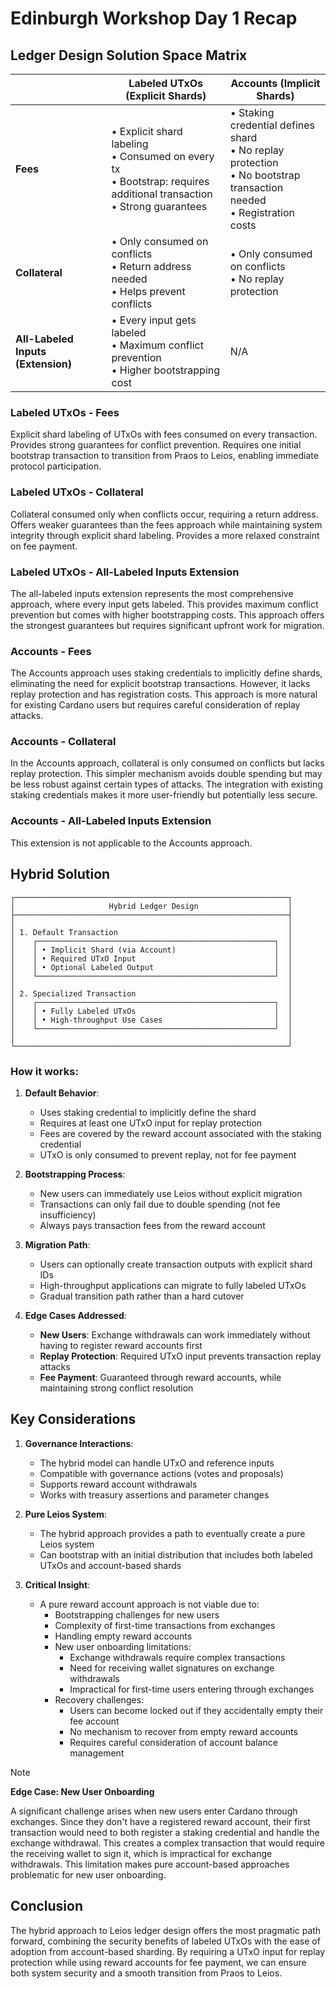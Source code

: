 # Edinburgh Workshop Day 1 Recap

## Ledger Design Solution Space Matrix

|                     | Labeled UTxOs (Explicit Shards) | Accounts (Implicit Shards) |
|---------------------|--------------------------------|---------------------------|
| **Fees**            | • Explicit shard labeling<br>• Consumed on every tx<br>• Bootstrap: requires additional transaction<br>• Strong guarantees | • Staking credential defines shard<br>• No replay protection<br>• No bootstrap transaction needed<br>• Registration costs |
| **Collateral**      | • Only consumed on conflicts<br>• Return address needed<br>• Helps prevent conflicts | • Only consumed on conflicts<br>• No replay protection |
| **All-Labeled Inputs (Extension)** | • Every input gets labeled<br>• Maximum conflict prevention<br>• Higher bootstrapping cost | N/A |

### Labeled UTxOs - Fees
Explicit shard labeling of UTxOs with fees consumed on every transaction. Provides strong guarantees for conflict prevention. Requires one initial bootstrap transaction to transition from Praos to Leios, enabling immediate protocol participation.

### Labeled UTxOs - Collateral
Collateral consumed only when conflicts occur, requiring a return address. Offers weaker guarantees than the fees approach while maintaining system integrity through explicit shard labeling. Provides a more relaxed constraint on fee payment.

### Labeled UTxOs - All-Labeled Inputs Extension
The all-labeled inputs extension represents the most comprehensive approach, where every input gets labeled. This provides maximum conflict prevention but comes with higher bootstrapping costs. This approach offers the strongest guarantees but requires significant upfront work for migration.

### Accounts - Fees
The Accounts approach uses staking credentials to implicitly define shards, eliminating the need for explicit bootstrap transactions. However, it lacks replay protection and has registration costs. This approach is more natural for existing Cardano users but requires careful consideration of replay attacks.

### Accounts - Collateral
In the Accounts approach, collateral is only consumed on conflicts but lacks replay protection. This simpler mechanism avoids double spending but may be less robust against certain types of attacks. The integration with existing staking credentials makes it more user-friendly but potentially less secure.

### Accounts - All-Labeled Inputs Extension
This extension is not applicable to the Accounts approach.

## Hybrid Solution

```
┌─────────────────────────────────────────────────────────────┐
│                     Hybrid Ledger Design                    │
├─────────────────────────────────────────────────────────────┤
│                                                             │
│ 1. Default Transaction                                      │
│    ┌─────────────────────────────────────────────────────┐  │
│    │ • Implicit Shard (via Account)                      │  │
│    │ • Required UTxO Input                               │  │
│    │ • Optional Labeled Output                           │  │
│    └─────────────────────────────────────────────────────┘  │
│                                                             │
│ 2. Specialized Transaction                                  │
│    ┌─────────────────────────────────────────────────────┐  │
│    │ • Fully Labeled UTxOs                               │  │
│    │ • High-throughput Use Cases                         │  │
│    └─────────────────────────────────────────────────────┘  │
│                                                             │
└─────────────────────────────────────────────────────────────┘
```

### How it works:

1. **Default Behavior**: 
   - Uses staking credential to implicitly define the shard
   - Requires at least one UTxO input for replay protection
   - Fees are covered by the reward account associated with the staking credential
   - UTxO is only consumed to prevent replay, not for fee payment

2. **Bootstrapping Process**:
   - New users can immediately use Leios without explicit migration
   - Transactions can only fail due to double spending (not fee insufficiency)
   - Always pays transaction fees from the reward account

3. **Migration Path**:
   - Users can optionally create transaction outputs with explicit shard IDs
   - High-throughput applications can migrate to fully labeled UTxOs
   - Gradual transition path rather than a hard cutover

4. **Edge Cases Addressed**:
   - **New Users**: Exchange withdrawals can work immediately without having to register reward accounts first
   - **Replay Protection**: Required UTxO input prevents transaction replay attacks
   - **Fee Payment**: Guaranteed through reward accounts, while maintaining strong conflict resolution

## Key Considerations

1. **Governance Interactions**:
   - The hybrid model can handle UTxO and reference inputs
   - Compatible with governance actions (votes and proposals)
   - Supports reward account withdrawals
   - Works with treasury assertions and parameter changes

2. **Pure Leios System**:
   - The hybrid approach provides a path to eventually create a pure Leios system
   - Can bootstrap with an initial distribution that includes both labeled UTxOs and account-based shards

3. **Critical Insight**:
   - A pure reward account approach is not viable due to:
     - Bootstrapping challenges for new users
     - Complexity of first-time transactions from exchanges
     - Handling empty reward accounts
     - New user onboarding limitations:
       - Exchange withdrawals require complex transactions
       - Need for receiving wallet signatures on exchange withdrawals
       - Impractical for first-time users entering through exchanges
     - Recovery challenges:
       - Users can become locked out if they accidentally empty their fee account
       - No mechanism to recover from empty reward accounts
       - Requires careful consideration of account balance management


> [!NOTE]
> 
> **Edge Case: New User Onboarding**
> 
> A significant challenge arises when new users enter Cardano through exchanges. Since they don't have a registered reward account, their first transaction would need to both register a staking credential and handle the exchange withdrawal. This creates a complex transaction that would require the receiving wallet to sign it, which is impractical for exchange withdrawals. This limitation makes pure account-based approaches problematic for new user onboarding.


## Conclusion

The hybrid approach to Leios ledger design offers the most pragmatic path forward, combining the security benefits of labeled UTxOs with the ease of adoption from account-based sharding. By requiring a UTxO input for replay protection while using reward accounts for fee payment, we can ensure both system security and a smooth transition from Praos to Leios.


